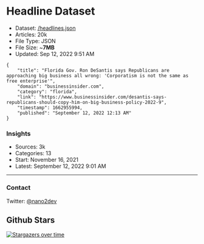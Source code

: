 # Headline Dataset

- Dataset: [/headlines.json](https://raw.githubusercontent.com/fwd/news/master/headlines.json) 
- Articles: 20k
- File Type: JSON
- File Size: ~**7MB**
- Updated: Sep 12, 2022 9:51 AM

```
{
    "title": "Florida Gov. Ron DeSantis says Republicans are approaching big business all wrong: 'Corporatism is not the same as free enterprise'",
    "domain": "businessinsider.com",
    "category": "florida",
    "link": "https://www.businessinsider.com/desantis-says-republicans-should-copy-him-on-big-business-policy-2022-9",
    "timestamp": 1662955994,
    "published": "September 12, 2022 12:13 AM"
}
```

### Insights

- Sources: 3k
- Categories: 13
- Start: November 16, 2021
- Latest: September 12, 2022 9:01 AM

---

### Contact 

Twitter: [@nano2dev](https://twitter.com/nano2dev)

## Github Stars

[![Stargazers over time](https://starchart.cc/fwd/news.svg)](https://starchart.cc/fwd/news)
